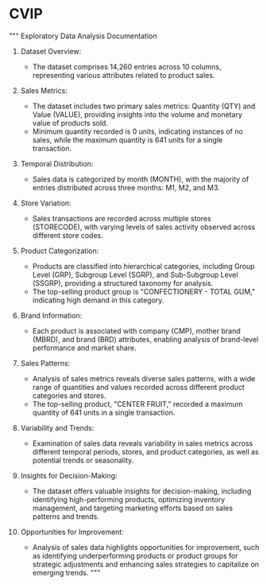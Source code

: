 # CVIP
"""
Exploratory Data Analysis Documentation

1. Dataset Overview:
   - The dataset comprises 14,260 entries across 10 columns, representing various attributes related to product sales.

2. Sales Metrics:
   - The dataset includes two primary sales metrics: Quantity (QTY) and Value (VALUE), providing insights into the volume and monetary value of products sold.
   - Minimum quantity recorded is 0 units, indicating instances of no sales, while the maximum quantity is 641 units for a single transaction.

3. Temporal Distribution:
   - Sales data is categorized by month (MONTH), with the majority of entries distributed across three months: M1, M2, and M3.

4. Store Variation:
   - Sales transactions are recorded across multiple stores (STORECODE), with varying levels of sales activity observed across different store codes.

5. Product Categorization:
   - Products are classified into hierarchical categories, including Group Level (GRP), Subgroup Level (SGRP), and Sub-Subgroup Level (SSGRP), providing a structured taxonomy for analysis.
   - The top-selling product group is "CONFECTIONERY - TOTAL GUM," indicating high demand in this category.

6. Brand Information:
   - Each product is associated with company (CMP), mother brand (MBRD), and brand (BRD) attributes, enabling analysis of brand-level performance and market share.

7. Sales Patterns:
   - Analysis of sales metrics reveals diverse sales patterns, with a wide range of quantities and values recorded across different product categories and stores.
   - The top-selling product, "CENTER FRUIT," recorded a maximum quantity of 641 units in a single transaction.

8. Variability and Trends:
   - Examination of sales data reveals variability in sales metrics across different temporal periods, stores, and product categories, as well as potential trends or seasonality.

9. Insights for Decision-Making:
   - The dataset offers valuable insights for decision-making, including identifying high-performing products, optimizing inventory management, and targeting marketing efforts based on sales patterns and trends.

10. Opportunities for Improvement:
    - Analysis of sales data highlights opportunities for improvement, such as identifying underperforming products or product groups for strategic adjustments and enhancing sales strategies to capitalize on emerging trends.
"""
